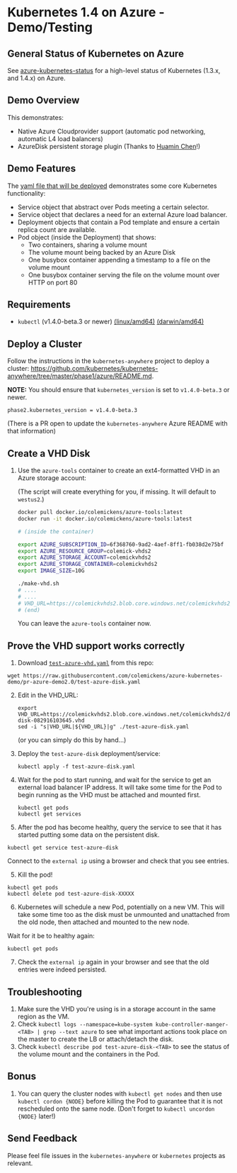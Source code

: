 # Kubernetes 1.4 on Azure - Demo/Testing

## General Status of Kubernetes on Azure
See [azure-kubernetes-status](https://github.com/colemickens/azure-kubernetes-status)
for a high-level status of Kubernetes (1.3.x, and 1.4.x) on Azure.

## Demo Overview
This demonstrates:
 * Native Azure Cloudprovider support (automatic pod networking, automatic L4 load balancers)
 * AzureDisk persistent storage plugin (Thanks to [Huamin Chen](https://github.com/rootfs)!)

## Demo Features
The [yaml file that will be deployed](./test-azure-disk.yaml) demonstrates some core Kubernetes functionality:
* Service object that abstract over Pods meeting a certain selector.
* Service object that declares a need for an external Azure load balancer.
* Deployment objects that contain a Pod template and ensure a certain replica count are available.
* Pod object (inside the Deployment) that shows:
  * Two containers, sharing a volume mount
  * The volume mount being backed by an Azure Disk
  * One busybox container appending a timestamp to a file on the volume mount
  * One busybox container serving the file on the volume mount over HTTP on port 80

## Requirements

* `kubectl` (v1.4.0-beta.3 or newer) [(linux/amd64)](https://storage.googleapis.com/kubernetes-release/release/v1.4.0-beta.3/bin/linux/amd64/kubectl) [(darwin/amd64)](https://storage.googleapis.com/kubernetes-release/release/v1.4.0-beta.3/bin/darwin/amd64/kubectl)

## Deploy a Cluster

Follow the instructions in the `kubernetes-anywhere` project to deploy a cluster: https://github.com/kubernetes/kubernetes-anywhere/tree/master/phase1/azure/README.md.

**NOTE:** You should ensure that `kubernetes_version` is set to `v1.4.0-beta.3` or newer.

```shell
phase2.kubernetes_version = v1.4.0-beta.3
```

(There is a PR open to update the `kubernetes-anywhere` Azure README with that information)

## Create a VHD Disk

1. Use the `azure-tools` container to create an ext4-formatted VHD in an Azure storage account:

    (The script will create everything for you, if missing. It will default to `westus2`.)

    ```bash
    docker pull docker.io/colemickens/azure-tools:latest
    docker run -it docker.io/colemickens/azure-tools:latest
    
    # (inside the container)
    
    export AZURE_SUBSCRIPTION_ID=6f368760-9ad2-4aef-8ff1-fb038d2e75bf
    export AZURE_RESOURCE_GROUP=colemick-vhds2
    export AZURE_STORAGE_ACCOUNT=colemickvhds2
    export AZURE_STORAGE_CONTAINER=colemickvhds2
    export IMAGE_SIZE=10G
    
    ./make-vhd.sh
    # ....
    # ....
    # VHD_URL=https://colemickvhds2.blob.core.windows.net/colemickvhds2/data-disk-082916103645.vhd
    # (end)
    ```
    
    You can leave the `azure-tools` container now.

## Prove the VHD support works correctly

1. Download [`test-azure-vhd.yaml`](./test-azure-disk.yaml) from this repo:

  ```shell
  wget https://raw.githubusercontent.com/colemickens/azure-kubernetes-demo/pr-azure-demo2.0/test-azure-disk.yaml
  ```
  
2. Edit in the VHD_URL:
   ```shell
   export VHD_URL=https://colemickvhds2.blob.core.windows.net/colemickvhds2/data-disk-082916103645.vhd
   sed -i "s|VHD_URL|${VHD_URL}|g" ./test-azure-disk.yaml
   ```
   (or you can simply do this by hand...)

2. Deploy the `test-azure-disk` deployment/service:
   ```shell
   kubectl apply -f test-azure-disk.yaml
   ```

3. Wait for the pod to start running, and wait for the service to get an external load balancer IP address.
   It will take some time for the Pod to begin running as the VHD must be attached and mounted first.
   ```shell
   kubectl get pods
   kubectl get services
   ```

4. After the pod has become healthy, query the service to see that it has started putting some data on the persistent disk.
  ```shell
  kubectl get service test-azure-disk
  ```
   
  Connect to the `external ip` using a browser and check that you see entries.

5. Kill the pod!
  ```shell
  kubectl get pods
  kubectl delete pod test-azure-disk-XXXXX
  ```

6. Kubernetes will schedule a new Pod, potentially on a new VM. This will take some time too as the disk
   must be unmounted and unattached from the old node, then attached and mounted to the new node.

  Wait for it be to healthy again:
  ```shell
  kubectl get pods
  ```

7. Check the `external ip` again in your browser and see that the old entries were indeed persisted.

## Troubleshooting

1. Make sure the VHD you're using is in a storage account in the same region as the VM.
2. Check `kubectl logs --namespace=kube-system kube-controller-manger-<TAB> | grep --text azure` to see what important actions took place on the master to create the LB or attach/detach the disk.
3. Check `kubectl describe pod test-azure-disk-<TAB>` to see the status of the volume mount and the containers in the Pod.

## Bonus

1. You can query the cluster nodes  with `kubectl get nodes` and then use `kubectl cordon {NODE}` before killing
   the Pod to guarantee that it is not rescheduled onto the same node. (Don't forget to `kubectl uncordon {NODE}` later!)

## Send Feedback

Please feel file issues in the `kubernetes-anywhere` or `kubernetes` projects as relevant.
